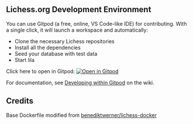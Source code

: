 ## Lichess.org Development Environment

You can use Gitpod (a free, online, VS Code-like IDE) for contributing. With a single click, it will launch a workspace and automatically:

- Clone the necessary Lichess repositories
- Install all the dependencies
- Seed your database with test data
- Start lila

Click here to open in Gitpod: [![Open in Gitpod](https://gitpod.io/button/open-in-gitpod.svg)](https://gitpod.io/#https://github.com/rosen-score/lila-gitpod)

For documentation, see [Developing within Gitpod](https://github.com/rosen-score/lila-gitpod/wiki/Developing-within-Gitpod) on the wiki.

## Credits

Base Dockerfile modified from [benediktwerner/lichess-docker](https://github.com/benediktwerner/lichess-docker)
